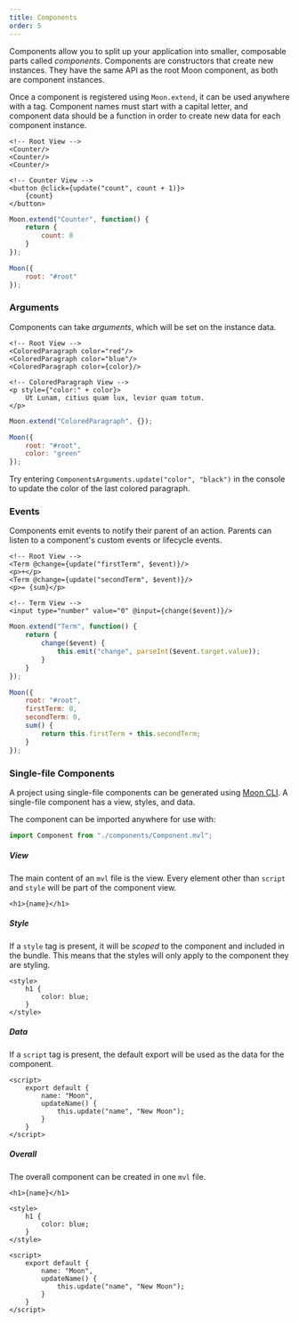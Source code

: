 ```yaml
---
title: Components
order: 5
---
```


Components allow you to split up your application into smaller, composable parts called _components_. Components are constructors that create new instances. They have the same API as the root Moon component, as both are component instances.

Once a component is registered using `Moon.extend`, it can be used anywhere with a tag. Component names must start with a capital letter, and component data should be a function in order to create new data for each component instance.

```mvl
<!-- Root View -->
<Counter/>
<Counter/>
<Counter/>
```

```mvl
<!-- Counter View -->
<button @click={update("count", count + 1)}>
	{count}
</button>
```

```js
Moon.extend("Counter", function() {
	return {
		count: 0
	}
});

Moon({
	root: "#root"
});
```

<div id="example-components-definition" class="example"></div>

<script>
	Moon.extend("Counter", function() {
		return {
			view: "<button @click={update(\"count\", count + 1)}>{count}</button>",
			count: 0
		}
	});

	Moon({
		root: "#example-components-definition",
		view: "<Counter/><Counter/><Counter/>"
	});
</script>

### Arguments

Components can take _arguments_, which will be set on the instance data.

```mvl
<!-- Root View -->
<ColoredParagraph color="red"/>
<ColoredParagraph color="blue"/>
<ColoredParagraph color={color}/>
```

```mvl
<!-- ColoredParagraph View -->
<p style={"color:" + color}>
	Ut Lunam, citius quam lux, levior quam totum.
</p>
```

```js
Moon.extend("ColoredParagraph", {});

Moon({
	root: "#root",
	color: "green"
});
```

<div id="example-components-arguments" class="example"></div>

<script>
	Moon.extend("ColoredParagraph", function() {
		return {
			view: "<p style={\"color:\" + color}>Ut Lunam, citius quam lux, levior quam totum.</p>"
		}
	});

	var ComponentsArguments = Moon({
		root: "#example-components-arguments",
		view: "<ColoredParagraph color=\"red\"/><ColoredParagraph color=\"blue\"/><ColoredParagraph color={color}/>",
		color: "green"
	});
</script>

Try entering `ComponentsArguments.update("color", "black")` in the console to update the color of the last colored paragraph.

### Events

Components emit events to notify their parent of an action. Parents can listen to a component's custom events or lifecycle events.

```mvl
<!-- Root View -->
<Term @change={update("firstTerm", $event)}/>
<p>+</p>
<Term @change={update("secondTerm", $event)}/>
<p>= {sum}</p>
```

```mvl
<!-- Term View -->
<input type="number" value="0" @input={change($event)}/>
```

```js
Moon.extend("Term", function() {
	return {
		change($event) {
			this.emit("change", parseInt($event.target.value));
		}
	}
});

Moon({
	root: "#root",
	firstTerm: 0,
	secondTerm: 0,
	sum() {
		return this.firstTerm + this.secondTerm;
	}
});
```

<div id="example-components-events" class="example"></div>

<script>
	Moon.extend("Term", function() {
		return {
			view: "<input type=\"number\" value=\"0\" @input={change($event)}/>",
			change($event) {
				this.emit("change", parseInt($event.target.value));
			}
		}
	});

	Moon({
		root: "#example-components-events",
		view: "<Term @change={update(\"firstTerm\", $event)}/><p>+</p><Term @change={update(\"secondTerm\", $event)}/><p>= {sum()}</p>",
		firstTerm: 0,
		secondTerm: 0,
		sum() {
			return this.firstTerm + this.secondTerm;
		}
	});
</script>

### Single-file Components

A project using single-file components can be generated using [Moon CLI](./installation.html#cli). A single-file component has a view, styles, and data.

The component can be imported anywhere for use with:

```js
import Component from "./components/Component.mvl";
```

##### View

The main content of an `mvl` file is the view. Every element other than `script` and `style` will be part of the component view.

```mvl
<h1>{name}</h1>
```

##### Style

If a `style` tag is present, it will be _scoped_ to the component and included in the bundle. This means that the styles will only apply to the component they are styling.

```mvl
<style>
	h1 {
		color: blue;
	}
</style>
```

##### Data

If a `script` tag is present, the default export will be used as the data for the component.

```mvl
<script>
	export default {
		name: "Moon",
		updateName() {
			this.update("name", "New Moon");
		}
	}
</script>
```

##### Overall

The overall component can be created in one `mvl` file.

```mvl
<h1>{name}</h1>

<style>
	h1 {
		color: blue;
	}
</style>

<script>
	export default {
		name: "Moon",
		updateName() {
			this.update("name", "New Moon");
		}
	}
</script>
```

